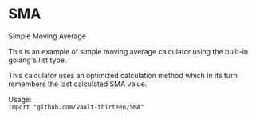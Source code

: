 # SMA
Simple Moving Average

This is an example of simple moving average calculator using the built-in golang's list type.

This calculator uses an optimized calculation method which in its turn remembers the last calculated SMA value.

Usage:  
`import "github.com/vault-thirteen/SMA"`
